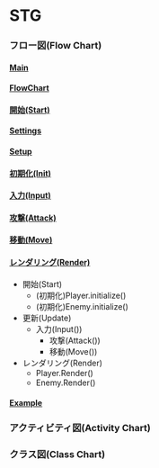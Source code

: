 # STG
<!-- TODO: フロー図(Flow Chart)
<!-- TODO: アクティビティ図(Activity Chart) -->
<!-- TODO: クラス図(Class Chart) -->

### フロー図(Flow Chart)
#### [Main](FlowChart/Main.puml)
<!-- @import "FlowChart/flowchart.puml" -->
#### [FlowChart](FlowChart/flowchart.puml)
#### [開始(Start)](FlowChart/Start)
#### [Settings](FlowChart/Settings)
#### [Setup](FlowChart/Setup)
#### [初期化(Init)](FlowChart/Init)
#### [入力(Input)](FlowChart/Input)
#### [攻撃(Attack)](FlowChart/Attack)
#### [移動(Move)](FlowChart/Move)
#### [レンダリング(Render)](FlowChart/Render)
  - 開始(Start)
    - (初期化)Player.initialize()
    -  (初期化)Enemy.initialize()
  - 更新(Update)
    - 入力(Input())
      - 攻撃(Attack())
      - 移動(Move())
  - レンダリング(Render)
    - Player.Render()
    - Enemy.Render()
#### [Example](FlowChart/example.puml)
<!-- @import "FlowChart\example.puml" -->
### アクティビティ図(Activity Chart)
### クラス図(Class Chart)

